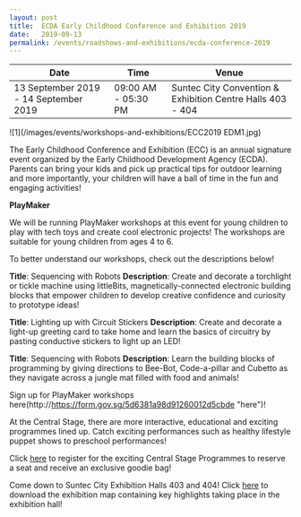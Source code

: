 ```yaml
---
layout: post
title:  ECDA Early Childhood Conference and Exhibition 2019
date:   2019-09-13
permalink: /events/roadshows-and-exhibitions/ecda-conference-2019
---
```


| Date | Time | Venue |
|--------|---|---|
| 13 September 2019 - 14 September 2019 | 09:00 AM - 05:30 PM | Suntec City Convention & Exhibition Centre Halls 403 - 404 |

![1](/images/events/workshops-and-exhibitions/ECC2019 EDM1.jpg)

The Early Childhood Conference and Exhibition (ECC) is an annual signature event organized by the Early Childhood Development Agency (ECDA). Parents can bring your kids and pick up practical tips for outdoor learning and more importantly, your children will have a ball of time in the fun and engaging activities! 

**PlayMaker**

We will be running PlayMaker workshops at this event for young children to play with tech toys and create cool electronic projects! The workshops are suitable for young children from ages 4 to 6. 

To better understand our workshops, check out the descriptions below!

**Title**: Sequencing with Robots
**Description**: Create and decorate a torchlight or tickle machine using littleBits, magnetically-connected electronic building blocks that empower children to develop creative confidence and curiosity to prototype ideas!

**Title**: Lighting up with Circuit Stickers 
**Description**: Create and decorate a light-up greeting card to take home and learn the basics of circuitry by pasting conductive stickers to light up an LED!

**Title**: Sequencing with Robots
**Description**: Learn the building blocks of programming by giving directions to Bee-Bot, Code-a-pillar and Cubetto as they navigate across a jungle mat filled with food and animals!

Sign up for PlayMaker workshops here(http://https://form.gov.sg/5d6381a98d91260012d5cbde "here")!


At the Central Stage, there are more interactive, educational and exciting programmes lined up. Catch exciting performances such as healthy lifestyle puppet shows to preschool performances!  




Click [here](http://https://form.gov.sg/5d6381a98d91260012d5cbde "here") to register for the exciting Central Stage Programmes to reserve a seat and receive an exclusive goodie bag! 

Come down to Suntec City Exhibition Halls 403 and 404! Click [here](http://https://www.eccexhibition2019.sg/wp-content/uploads/2019/08/ECDA2019-MAP.pdf "here") to download the exhibition map containing key highlights taking place in the exhibition hall!
                      
